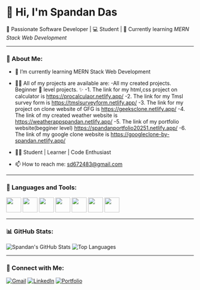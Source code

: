 # 👋 Hi, I'm Spandan Das

🎯 Passionate Software Developer | 💻 Student | 🌱 Currently learning *MERN Stack Web Development*

---

### 💫 About Me:
- 🌱 I’m currently learning MERN Stack Web Development  
- 👨‍💻 All of my projects are available are:
-All my created projects. Beginner 🔰 level projects. ✨ 
-1. The link for my html,css project on calculator is https://procalculaor.netlify.app/
-2. The link for my Tmsl survey form is https://tmslsurveyform.netlify.app/
-3. The link for my project on clone website of GFG is https://geeksclone.netlify.app/
-4. The link of my created weather website is https://weatherappspandan.netlify.app/
-5. The link of my portfolio website(begginer level) https://spandanportfolio20251.netlify.app/
-6. The link of my google clone website is https://googleclone-by-spandan.netlify.app/
  
- 🧑‍🎓 Student | Learner | Code Enthusiast  
- 📫 How to reach me: sd672483@gmail.com

---

### 🧰 Languages and Tools:
<p align="left">
  <img src="https://cdn.jsdelivr.net/gh/devicons/devicon/icons/html5/html5-original.svg" width="40" height="40"/>
  <img src="https://cdn.jsdelivr.net/gh/devicons/devicon/icons/css3/css3-original.svg" width="40" height="40"/>
  <img src="https://cdn.jsdelivr.net/gh/devicons/devicon/icons/javascript/javascript-original.svg" width="40" height="40"/>
  <img src="https://cdn.jsdelivr.net/gh/devicons/devicon/icons/nodejs/nodejs-original.svg" width="40" height="40"/>
  <img src="https://cdn.jsdelivr.net/gh/devicons/devicon/icons/mongodb/mongodb-original.svg" width="40" height="40"/>
  <img src="https://cdn.jsdelivr.net/gh/devicons/devicon/icons/python/python-original.svg" width="40" height="40"/>
  <img src="https://cdn.jsdelivr.net/gh/devicons/devicon/icons/c/c-original.svg" width="40" height="40"/>
</p>

---

### 📊 GitHub Stats:
![Spandan's GitHub Stats](https://github-readme-stats.vercel.app/api?username=Spandan2106&show_icons=true&theme=radical)
![Top Languages](https://github-readme-stats.vercel.app/api/top-langs/?username=Spandan2106&layout=compact&theme=radical)

---

### 🔗 Connect with Me:
[![Gmail](https://img.shields.io/badge/Gmail-D14836?style=for-the-badge&logo=gmail&logoColor=white)](mailto:sd672483@gmail.com)
[![LinkedIn](https://img.shields.io/badge/LinkedIn-blue?style=for-the-badge&logo=linkedin&logoColor=white)](https://linkedin.com/in/your-link)
[![Portfolio](https://img.shields.io/badge/Portfolio-000?style=for-the-badge&logo=vercel&logoColor=white)](https://yourportfolio.vercel.app)
